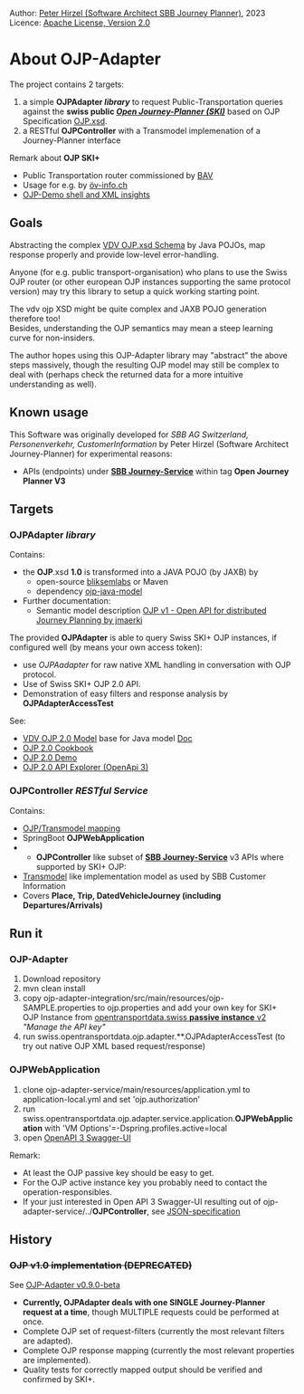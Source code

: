 Author: [Peter Hirzel (Software Architect SBB Journey Planner)](https://github.com/phirzel), 2023  
Licence: [Apache License, Version 2.0](https://opensource.org/license/apache-2-0/)

# About OJP-Adapter

The project contains 2 targets:
1. a simple **OJPAdapter _library_** to request Public-Transportation queries against the **swiss public [_Open Journey-Planner (SKI)_](https://opentransportdata.swiss/de/dataset/ojp2-0)** based on OJP Specification [OJP.xsd](https://github.com/VDVde/OJP/blob/develop/OJP.xsd).
2. a RESTful **OJPController** with a Transmodel implemenation of a Journey-Planner interface

Remark about **OJP SKI+**
* Public Transportation router commissioned by [BAV](https://www.bav.admin.ch/bav/de/home.html)
* Usage for e.g. by [öv-info.ch](https://www.öv-info.ch/de)
* [OJP-Demo shell and XML insights](https://tools.odpch.ch/beta-ojp-demo/search)

## Goals

Abstracting the complex [VDV OJP.xsd Schema](https://github.com/VDVde/OJP) by Java POJOs, map response properly and provide low-level error-handling.

Anyone (for e.g. public transport-organisation) who plans to use the Swiss OJP router (or other european OJP instances supporting the same protocol version) may try this library to setup a quick working starting point.

The vdv ojp XSD might be quite complex and JAXB POJO generation therefore too!  
Besides, understanding the OJP semantics may mean a steep learning curve for non-insiders.

The author hopes using this OJP-Adapter library may "abstract" the above steps massively, though the resulting OJP model may still be complex to deal with (perhaps check the returned data for a more intuitive understanding as well).

## Known usage

This Software was originally developed for _SBB AG Switzerland, Personenverkehr, CustomerInformation_ by Peter Hirzel (Software Architect Journey-Planner) for experimental reasons:
* APIs (endpoints) under [**SBB Journey-Service**](https://developer.sbb.ch/apis/journey-service/documentation) within tag **Open Journey Planner V3**

## Targets
### OJPAdapter _library_

Contains:
* the **OJP**.xsd **1.0** is transformed into a JAVA POJO (by JAXB) by
  * open-source [bliksemlabs](https://github.com/bliksemlabs/ojp-java-model) or Maven
  * dependency [ojp-java-model](https://central.sonatype.com/artifact/de.vdv/ojp-java-model/1.0.3.1)
* Further documentation:
  * Semantic model description [OJP v1 - Open API for distributed Journey Planning by jmaerki](https://jmaerki.github.io/OJP/generated/OJP.html)

The provided **OJPAdapter** is able to query Swiss SKI+ OJP instances, if configured well (by means your own access token):
* use _OJPAadapter_ for raw native XML handling in conversation with OJP protocol.
* Use of Swiss SKI+ OJP 2.0 API.
* Demonstration of easy filters and response analysis by **OJPAdapterAccessTest**

See:

* [VDV OJP 2.0 Model](https://github.com/VDVde/OJP) base for Java model [Doc](https://vdvde.github.io/OJP/index.html)
* [OJP 2.0 Cookbook](https://opentransportdata.swiss/de/cookbook/ojp2entwicklung/)
* [OJP 2.0 Demo](https://tools.odpch.ch/ojp-demo-v2/search)
* [OJP 2.0 API Explorer (OpenApi 3)](https://opentdatach.github.io/api-explorer2/#/default/OJP2.0)

### OJPController _RESTful Service_

Contains:
* [OJP/Transmodel mapping](https://github.com/VDVde/OJP/blob/develop/docs/transmodel_ojp_mapping/Mapping_OJP_TRANSMODEL_V3.0.xlsx)
* SpringBoot **OJPWebApplication**
* * **OJPController** like subset of [**SBB Journey-Service**](https://developer.sbb.ch/apis/journey-service/documentation) v3 APIs where supported by SKI+ OJP:
* [Transmodel](https://www.transmodel-cen.eu/) like implementation model as used by SBB Customer Information
* Covers **Place, Trip, DatedVehicleJourney (including Departures/Arrivals)**

## Run it

### OJP-Adapter <library>
1. Download repository
2. mvn clean install
3. copy ojp-adapter-integration/src/main/resources/ojp-SAMPLE.properties to ojp.properties and add your own key for SKI+ OJP Instance from [opentransportdata.swiss **passive instance** v2]( https://opentransportdata.swiss/de/dataset/ojp2-0) _"Manage the API key"_
4. run swiss.opentransportdata.ojp.adapter.**.OJPAdapterAccessTest (to try out native OJP XML based request/response)

### OJPWebApplication <service>

1. clone ojp-adapter-service/main/resources/application.yml to application-local.yml and set 'ojp.authorization'
2. run swiss.opentransportdata.ojp.adapter.service.application.**OJPWebApplication** with 'VM Options'=-Dspring.profiles.active=local
3. open [OpenAPI 3 Swagger-UI](http://localhost:8082/swagger-ui/index.html)

Remark:
* At least the OJP passive key should be easy to get.
* For the OJP active instance key you probably need to contact the operation-responsibles.
* If your just interested in Open API 3 Swagger-UI resulting out of ojp-adapter-service/../**OJPController**, see [JSON-specification](open-journey-planner-api_v0.9.0-SNAPSHOT.json)

## History

### ~~OJP v1.0 implementation (DEPRECATED)~~

See [OJP-Adapter v0.9.0-beta](https://github.com/openTdataCH/ojp-adapter/releases/tag/v0.9.0-beta)

* **Currently, OJPAdapter deals with one SINGLE Journey-Planner request at a time**, though MULTIPLE requests could be performed at once.
* Complete OJP set of request-filters (currently the most relevant filters are adapted).
* Complete OJP response mapping (currently the most relevant properties are implemented).
* Quality tests for correctly mapped output should be verified and confirmed by SKI+.
